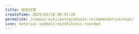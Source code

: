 ```yaml
---
title: 经验分享
createTime: 2025/03/18 06:57:28
permalink: /campus-wiki/postgraduate-recommendation/exps/
icon: material-symbols:mindfulness-rounded
---
```

